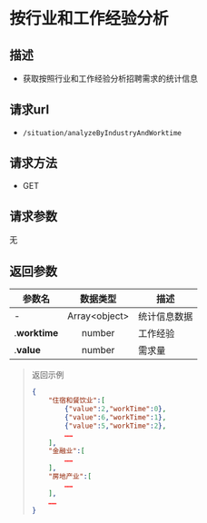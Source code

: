# 按行业和工作经验分析

## 描述

- 获取按照行业和工作经验分析招聘需求的统计信息

## 请求url

- `/situation/analyzeByIndustryAndWorktime`

## 请求方法

- GET

## 请求参数

无

## 返回参数

|参数名|数据类型|描述|
|---|:---:|---|
|-|Array\<object>|统计信息数据|
|.**worktime**|number|工作经验|
|.**value**|number|需求量|

> 返回示例
>
> ```json
> {
>     "住宿和餐饮业":[
>         {"value":2,"workTime":0},
>         {"value":6,"workTime":1},
>         {"value":5,"workTime":2},
>         ……
>     ],
>     "金融业":[
>         ……
>     ],
>     "房地产业":[
>         ……
>     ],
>     ……
> }
>```

